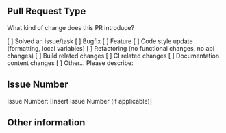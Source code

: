 ## Pull Request Type

What kind of change does this PR introduce?

[ ] Solved an issue/task
[ ] Bugfix
[ ] Feature
[ ] Code style update (formatting, local variables)
[ ] Refactoring (no functional changes, no api changes)
[ ] Build related changes
[ ] CI related changes
[ ] Documentation content changes
[ ] Other... Please describe:

## Issue Number

Issue Number: [Insert Issue Number (if applicable)]

## Other information

<!-- Remember NOT to close the Pull Request yourself, wait until it gets merged or changes are requested. -->
<!-- If you are asked to make changes to your code, you can do so by committing them to the same branch. There is no need to close the current Pull Request and open a new one. -->
